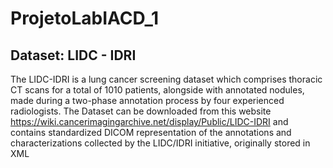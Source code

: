 # ProjetoLabIACD_1

##  Dataset: LIDC - IDRI 
The LIDC-IDRI is a lung cancer screening dataset which comprises thoracic CT
scans for a total of 1010 patients, alongside with annotated nodules, made during a two-phase annotation
process by four experienced radiologists. The Dataset can be downloaded from this website https://wiki.cancerimagingarchive.net/display/Public/LIDC-IDRI and contains standardized DICOM representation of the annotations and characterizations
collected by the LIDC/IDRI initiative, originally stored in XML
